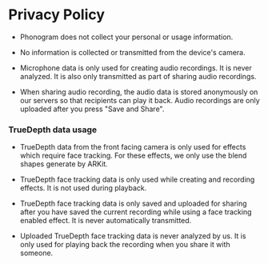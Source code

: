 # Privacy Policy

- Phonogram does not collect your personal or usage information.

- No information is collected or transmitted from the device's camera.

- Microphone data is only used for creating audio recordings. It is never analyzed. It is also only transmitted as part of sharing audio recordings.

- When sharing audio recording, the audio data is stored anonymously on our servers so that recipients can play it back. Audio recordings are only uploaded after you press "Save and Share".

### TrueDepth data usage

- TrueDepth data from the front facing camera is only used for effects which require face tracking. For these effects, we only use the blend shapes generate by ARKit.

- TrueDepth face tracking data is only used while creating and recording effects. It is not used during playback.

- TrueDepth face tracking data is only saved and uploaded for sharing after you have saved the current recording while using a face tracking enabled effect. It is never automatically transmitted.

- Uploaded TrueDepth face tracking data is never analyzed by us. It is only used for playing back the recording when you share it with someone.